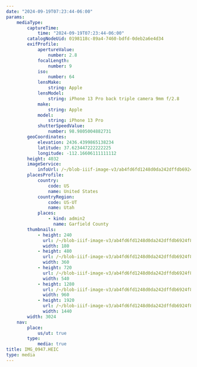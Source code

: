 ```yaml
---
date: "2024-09-19T07:23:44-06:00"
params:
    mediaType:
        captureTime:
            time: "2024-09-19T07:23:44-06:00"
        catalogNodeUid: 0198118c-89a4-7460-bdfd-0deb2a6e4d34
        exifProfile:
            apertureValue:
                number: 2.8
            focalLength:
                number: 9
            iso:
                number: 64
            lensMake:
                string: Apple
            lensModel:
                string: iPhone 13 Pro back triple camera 9mm f/2.8
            make:
                string: Apple
            model:
                string: iPhone 13 Pro
            shutterSpeedValue:
                number: 98.9805004882731
        geoCoordinates:
            elevation: 2436.4399865138234
            latitude: 37.623447222222225
            longitude: -112.16606111111112
        height: 4032
        imageService:
            infoUrl: /~/blob-iiif-image-v3/ab4fd6fd1248d0da242dffdb6924f84f5434b0a70a0650411f6def9b52cfeb2a/info.json
        placesProfile:
            country:
                code: US
                name: United States
            countryRegion:
                code: US-UT
                name: Utah
            places:
                - kind: admin2
                  name: Garfield County
        thumbnails:
            - height: 240
              url: /~/blob-iiif-image-v3/ab4fd6fd1248d0da242dffdb6924f84f5434b0a70a0650411f6def9b52cfeb2a/full/180%2C240/0/default.jpg
              width: 180
            - height: 480
              url: /~/blob-iiif-image-v3/ab4fd6fd1248d0da242dffdb6924f84f5434b0a70a0650411f6def9b52cfeb2a/full/360%2C480/0/default.jpg
              width: 360
            - height: 720
              url: /~/blob-iiif-image-v3/ab4fd6fd1248d0da242dffdb6924f84f5434b0a70a0650411f6def9b52cfeb2a/full/540%2C720/0/default.jpg
              width: 540
            - height: 1280
              url: /~/blob-iiif-image-v3/ab4fd6fd1248d0da242dffdb6924f84f5434b0a70a0650411f6def9b52cfeb2a/full/960%2C1280/0/default.jpg
              width: 960
            - height: 1920
              url: /~/blob-iiif-image-v3/ab4fd6fd1248d0da242dffdb6924f84f5434b0a70a0650411f6def9b52cfeb2a/full/1440%2C1920/0/default.jpg
              width: 1440
        width: 3024
    nav:
        place:
            us/ut: true
        type:
            media: true
title: IMG_0947.HEIC
type: media
---
```

